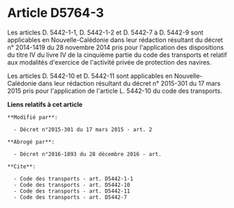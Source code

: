 # Article D5764-3

Les articles D. 5442-1-1, D. 5442-1-2 et D. 5442-7 à D. 5442-9 sont applicables en Nouvelle-Calédonie dans leur rédaction
résultant du décret n° 2014-1419 du 28 novembre 2014 pris pour l'application des dispositions du titre IV du livre IV de la
cinquième partie du code des transports et relatif aux modalités d'exercice de l'activité privée de protection des navires. 

Les articles D. 5442-10 et D. 5442-11 sont applicables en Nouvelle-Calédonie dans leur rédaction résultant du décret n°
2015-301 du 17 mars 2015 pris pour l'application de l'article L. 5442-10 du code des transports.

**Liens relatifs à cet article**

	**Modifié par**:

	  - Décret n°2015-301 du 17 mars 2015 - art. 2

	**Abrogé par**:

	  - Décret n°2016-1893 du 28 décembre 2016 - art.

	**Cite**:

	  - Code des transports - art. D5442-1-1
	  - Code des transports - art. D5442-10
	  - Code des transports - art. D5442-11
	  - Code des transports - art. D5442-7
